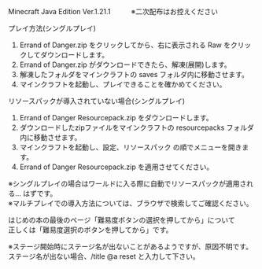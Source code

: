 Minecraft Java Edition Ver.1.21.1　　　※二次配布はお控えください

プレイ方法(シングルプレイ)
1. Errand of Danger.zip をクリックしてから、右に表示される Raw をクリックしてダウンロードします。
2. Errand of Danger.zip がダウンロードできたら、解凍(展開)します。
3. 解凍したフォルダをマインクラフトの saves フォルダ内に移動させます。
4. マインクラフトを起動し、プレイできることを確かめてください。
  
  
リソースパックが導入されていない場合(シングルプレイ)
1. Errand of Danger Resourcepack.zip をダウンロードします。
2. ダウンロードしたzipファイルをマインクラフトの resourcepacks フォルダ内に移動させます。
3. マインクラフトを起動し、設定、リソースパック の順でメニューを開きます。
4. Errand of Danger Resourcepack.zip を適用させてください。

※シングルプレイの場合はワールドに入る際に自動でリソースパックが適用される... はずです。  
※マルチプレイでの導入方法については、ブラウザで検索してご確認ください。

はじめの本の最後のページ「難易度ボタンの選択を押してから」について  
正しくは「難易度選択のボタンを押してから」です。

※ステージ開始時にステージ名が出ないことがあるようですが、原因不明です。  
ステージ名が出ない場合、/title @a reset と入力して下さい。
